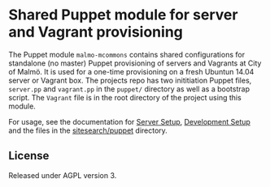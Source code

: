 # Shared Puppet module for server and Vagrant provisioning

The Puppet module `malmo-mcommons` contains shared configurations for standalone (no master) Puppet provisioning of servers and Vagrants at City of Malmö. It is used for a one-time provisioning on a fresh Ubuntun 14.04 server or Vagrant box. The projects repo has two inititiation Puppet files, `server.pp` and `vagrant.pp` in the `puppet/` directory as well as a bootstrap script. The `Vagrant` file is in the root directory of the project using this module.

For usage, see the documentation for [Server Setup](https://github.com/malmostad/sitesearch#server-setup), [Development Setup](https://github.com/malmostad/sitesearch#development-setup) and the files in the [sitesearch/puppet](https://github.com/malmostad/sitesearch/tree/master/puppet) directory.

## License
Released under AGPL version 3.
